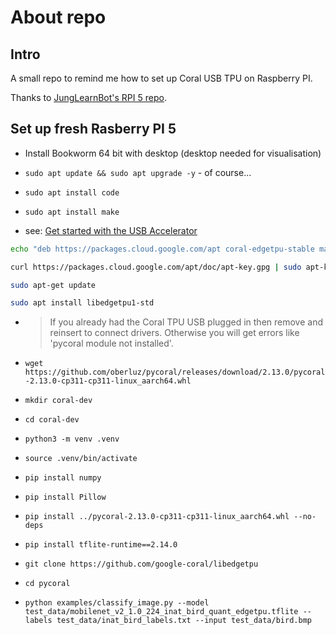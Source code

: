 # About repo

## Intro
A small repo to remind me how to set up Coral USB TPU on Raspberry PI.

Thanks to [JungLearnBot's RPI 5 repo](https://github.com/JungLearnBot/RPi5_yolov8).

## Set up fresh Rasberry PI 5

- Install Bookworm 64 bit with desktop (desktop needed for visualisation)

- `sudo apt update && sudo apt upgrade -y` - of course...
  
- `sudo apt install code`

- `sudo apt install make`

- see: [Get started with the USB Accelerator](https://coral.ai/docs/accelerator/get-started/)
```bash
echo "deb https://packages.cloud.google.com/apt coral-edgetpu-stable main" | sudo tee /etc/apt/sources.list.d/coral-edgetpu.list

curl https://packages.cloud.google.com/apt/doc/apt-key.gpg | sudo apt-key add -

sudo apt-get update

sudo apt install libedgetpu1-std
```

- > If you already had the Coral TPU USB plugged in then remove and reinsert to connect drivers. Otherwise you will get errors like 'pycoral module not installed'.

- `wget https://github.com/oberluz/pycoral/releases/download/2.13.0/pycoral-2.13.0-cp311-cp311-linux_aarch64.whl`

- `mkdir coral-dev`

- `cd coral-dev`

- `python3 -m venv .venv`

- `source .venv/bin/activate`

- `pip install numpy`

- `pip install Pillow`

- `pip install ../pycoral-2.13.0-cp311-cp311-linux_aarch64.whl --no-deps`

- `pip install tflite-runtime==2.14.0`

- `git clone https://github.com/google-coral/libedgetpu`

- `cd pycoral`

- `python examples/classify_image.py --model test_data/mobilenet_v2_1.0_224_inat_bird_quant_edgetpu.tflite --labels test_data/inat_bird_labels.txt --input test_data/bird.bmp`




